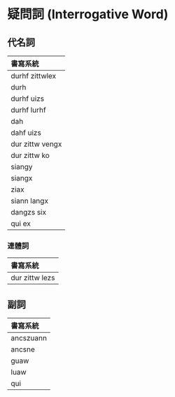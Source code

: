 # 疑問詞 (Interrogative Word)

## 代名詞

| 書寫系統 |
| :--- |
| durhf zittwlex |
| durh |
| durhf uizs |
| durhf lurhf |
| dah |
| dahf uizs |
| dur zittw vengx |
| dur zittw ko |
| siangy |
| siangx |
| ziax |
| siann langx |
| dangzs six |
| qui ex |

### 連體詞

| 書寫系統 |
| :--- |
| dur zittw lezs |

## 副詞

| 書寫系統 |
| :--- |
| ancszuann |
| ancsne |
| guaw |
| luaw |
| qui |
